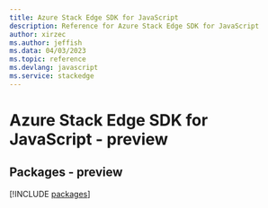 ```yaml
---
title: Azure Stack Edge SDK for JavaScript
description: Reference for Azure Stack Edge SDK for JavaScript
author: xirzec
ms.author: jeffish
ms.data: 04/03/2023
ms.topic: reference
ms.devlang: javascript
ms.service: stackedge
---
```

# Azure Stack Edge SDK for JavaScript - preview
## Packages - preview
[!INCLUDE [packages](stack-edge-index.md)]
